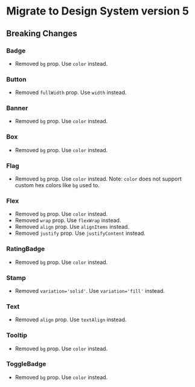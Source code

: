 # Migrate to Design System version 5


## Breaking Changes

### Badge

* Removed `bg` prop. Use `color` instead.

### Button

* Removed `fullWidth` prop. Use `width` instead.

### Banner

* Removed `bg` prop. Use `color` instead.

### Box

* Removed `bg` prop. Use `color` instead.

### Flag

* Removed `bg` prop. Use `color` instead. Note: `color` does not support custom hex colors like `bg` used to.

### Flex

* Removed `bg` prop. Use `color` instead.
* Removed `wrap` prop. Use `flexWrap` instead.
* Removed `align` prop. Use `alignItems` instead.
* Removed `justify` prop. Use `justifyContent` instead.

### RatingBadge

* Removed `bg` prop. Use `color` instead.

### Stamp

* Removed `variation='solid'`. Use `variation='fill'` instead.

### Text

* Removed `align` prop. Use `textAlign` instead.

### Tooltip

* Removed `bg` prop. Use `color` instead.

### ToggleBadge

* Removed `bg` prop. Use `color` instead.
